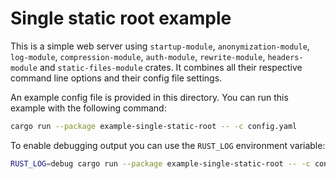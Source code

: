 # Single static root example

This is a simple web server using `startup-module`, `anonymization-module`, `log-module`,
`compression-module`, `auth-module`, `rewrite-module`, `headers-module` and
`static-files-module` crates. It combines all their respective command line options and their
config file settings.

An example config file is provided in this directory. You can run this example with the
following command:

```sh
cargo run --package example-single-static-root -- -c config.yaml
```

To enable debugging output you can use the `RUST_LOG` environment variable:

```sh
RUST_LOG=debug cargo run --package example-single-static-root -- -c config.yaml
```
